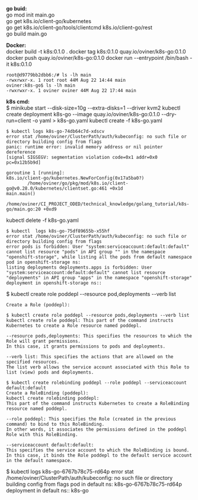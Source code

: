 **go buid:**  
go mod init main.go   
go get k8s.io/client-go/kubernetes  
go get k8s.io/client-go/tools/clientcmd 
k8s.io/client-go/rest  
go build main.go

**Docker:**  
docker build -t k8s:0.1.0 .
docker tag k8s:0.1.0 quay.io/oviner/k8s-go:0.1.0
docker push quay.io/oviner/k8s-go:0.1.0 
docker run --entrypoint /bin/bash -it k8s:0.1.0
```
root@d9779bb2dbb6:/# ls -lh main 
-rwxrwxr-x. 1 root root 44M Aug 22 14:44 main
oviner:k8s-go$ ls -lh main
-rwxrwxr-x. 1 oviner oviner 44M Aug 22 17:44 main
```


**k8s cmd:**    
$ minikube start --disk-size=10g --extra-disks=1 --driver kvm2
kubectl create deployment k8s-go --image quay.io/oviner/k8s-go:0.1.0 --dry-run=client -o yaml > k8s-go.yaml
kubectl create -f k8s-go.yaml
```
$ kubectl logs k8s-go-74db64c7d-xdscv 
error stat /home/oviner/ClusterPath/auth/kubeconfig: no such file or directory building config from flags
panic: runtime error: invalid memory address or nil pointer dereference
[signal SIGSEGV: segmentation violation code=0x1 addr=0x0 pc=0x12b5b9d]

goroutine 1 [running]:
k8s.io/client-go/kubernetes.NewForConfig(0x17a5ba0?)
        /home/oviner/go/pkg/mod/k8s.io/client-go@v0.28.0/kubernetes/clientset.go:461 +0x1d
main.main()
        /home/oviner/CI_PROJECT_ODED/technical_knowledge/golang_tutorial/k8s-go/main.go:20 +0xd9
```
kubectl delete -f k8s-go.yaml


```
$ kubectl  logs k8s-go-75df89655b-x55hf 
error stat /home/oviner/ClusterPath/auth/kubeconfig: no such file or directory building config from flags
error pods is forbidden: User "system:serviceaccount:default:default" cannot list resource "pods" in API group "" in the namespace "openshift-storage", while listing all the pods from default namespace
pod in openshift-storage ns:
listing deployments deployments.apps is forbidden: User "system:serviceaccount:default:default" cannot list resource "deployments" in API group "apps" in the namespace "openshift-storage"
deployment in openshift-storage ns::

```

$ kubectl create role poddepl --resource pod,deployments --verb list
```
Create a Role (poddepl):

$ kubectl create role poddepl --resource pods,deployments --verb list
kubectl create role poddepl: This part of the command instructs Kubernetes to create a Role resource named poddepl.

--resource pods,deployments: This specifies the resources to which the Role will grant permissions. 
In this case, it grants permissions to pods and deployments.

--verb list: This specifies the actions that are allowed on the specified resources. 
The list verb allows the service account associated with this Role to list (view) pods and deployments.
```

```
$ kubectl create rolebinding poddepl --role poddepl --serviceaccount default:default
Create a RoleBinding (poddepl):
kubectl create rolebinding poddepl: 
This part of the command instructs Kubernetes to create a RoleBinding resource named poddepl.

--role poddepl: This specifies the Role (created in the previous command) to bind to this RoleBinding. 
In other words, it associates the permissions defined in the poddepl Role with this RoleBinding.

--serviceaccount default:default: 
This specifies the service account to which the RoleBinding is bound. 
In this case, it binds the Role poddepl to the default service account in the default namespace.
```

$ kubectl logs k8s-go-6767b78c75-rd64p
error stat /home/oviner/ClusterPath/auth/kubeconfig: no such file or directory building config from flags
pod in default ns:
k8s-go-6767b78c75-rd64p
deployment in default ns::
k8s-go

